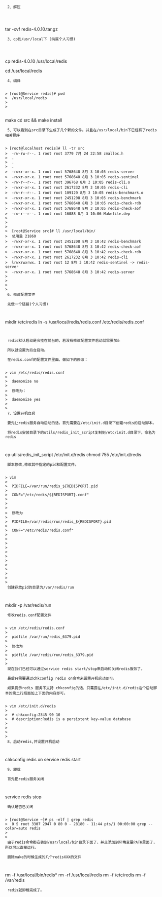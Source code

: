 ```
 2、解压  
 

 
```
 tar -xvf redis-4.0.10.tar.gz
```
 3、cp到/usr/local下 (纯属个人习惯)  
 

 
```
 cp redis-4.0.10 /usr/local/redis

cd /usr/local/redis
```
 4、编译

 
> [root@Service redis]# pwd  
>  /usr/local/redis
> 
>  
 
```
 make
cd src && make install
```
 5、可以看到在src目录下生成了几个新的文件。并且在/usr/local/bin下已经有了redis相关程序

 
> [root@localhost redis]# ll -tr src  
>  -rw-rw-r--. 1 root root 3779 7月 24 22:58 zmalloc.h  
>  .  
>  .  
>  .  
>  -rwxr-xr-x. 1 root root 5768648 8月 3 10:05 redis-server  
>  -rwxr-xr-x. 1 root root 5768648 8月 3 10:05 redis-sentinel  
>  -rw-r--r--. 1 root root 396768 8月 3 10:05 redis-cli.o  
>  -rwxr-xr-x. 1 root root 2617232 8月 3 10:05 redis-cli  
>  -rw-r--r--. 1 root root 109120 8月 3 10:05 redis-benchmark.o  
>  -rwxr-xr-x. 1 root root 2451208 8月 3 10:05 redis-benchmark  
>  -rwxr-xr-x. 1 root root 5768648 8月 3 10:05 redis-check-rdb  
>  -rwxr-xr-x. 1 root root 5768648 8月 3 10:05 redis-check-aof  
>  -rw-r--r--. 1 root root 16088 8月 3 10:06 Makefile.dep
> 
>  
> 
>  [root@Service src]# ll /usr/local/bin/  
>  总用量 21860  
>  -rwxr-xr-x. 1 root root 2451208 8月 3 10:42 redis-benchmark  
>  -rwxr-xr-x. 1 root root 5768648 8月 3 10:42 redis-check-aof  
>  -rwxr-xr-x. 1 root root 5768648 8月 3 10:42 redis-check-rdb  
>  -rwxr-xr-x. 1 root root 2617232 8月 3 10:42 redis-cli  
>  lrwxrwxrwx. 1 root root 12 8月 3 10:42 redis-sentinel -> redis-server  
>  -rwxr-xr-x. 1 root root 5768648 8月 3 10:42 redis-server
> 
>  
> 
>  
 6、修改配置文件

 先做一个链接(个人习惯)

 
```
 mkdir /etc/redis
ln -s /usr/local/redis/redis.conf /etc/redis/redis.conf

```
 

 redis默认启动是会挂在前台的，若没有修改配置文件启动就需要加&

 所以就设置为后台启动。

 在redis.conf的配置文件里面。做如下的修改：

 
> vim /etc/redis/redis.conf
> 
>  daemonize no
> 
>  修改为：
> 
>  daemonize yes
> 
>  
 7、设置开机自启

 要先让redis服务自动启动的话，首先需要在/etc/init.d目录下创建redis的启动脚本。

 将redis安装目录下的utils/redis_init_script复制到/etc/init.d目录下，命名为redis

 
```
 cp utils/redis_init_script /etc/init.d/redis
chmod 755 /etc/init.d/redis
```
 脚本修改,修改其中指定的pid和配置文件。 

 
> vim
> 
>  PIDFILE=/var/run/redis_${REDISPORT}.pid
> 
>  CONF="/etc/redis/${REDISPORT}.conf"
> 
>  
> 
>  修改为
> 
>  PIDFILE=/var/redis/run/redis_${REDISPORT}.pid
> 
>  CONF="/etc/redis/redis.conf"
> 
>  
> 
>  
> 
>  
> 
>  
> 
>  
> 
>  
 创建存放pid的目录为/var/redis/run 

 
```
 mkdir -p /var/redis/run

```
 修改redis.conf配置文件

 
> vim /etc/redis/redis.conf
> 
>  pidfile /var/run/redis_6379.pid
> 
>  修改为
> 
>  pidfile /var/redis/run/redis_6379.pid
> 
>  
 现在我们已经可以通过service redis start/stop来启动和关闭redis服务了。

 最后只需要通过chkconfig redis on命令来设置开机启动即可。

 如果提示redis 服务不支持 chkconfig的话，只需要在/etc/init.d/redis这个启动脚本的第二行后面加上下面的内容即可。

 
> vim /etc/init.d/redis
> 
>  # chkconfig:2345 90 10  
>  # description:Redis is a persistent key-value database
> 
>  
> 
>  
 8、启动redis,并设置开机启动

 
```
 chkconfig redis on
service redis start
```
 9、卸载

 首先把redis服务关闭

 
```
 service redis stop
```
 确认是否已关闭

 
> [root@Service ~]# ps -elf | grep redis  
>  0 S root 3307 2947 0 80 0 - 28180 - 11:44 pts/1 00:00:00 grep --color=auto redis
> 
>  
 由于redis命令都安装到/usr/local/bin目录下面了，并且添加到环境变量PATH里面了，所以可以直接运行。

 删除make的时候生成的几个redisXXX的文件

 
```
 rm -f /usr/local/bin/redis*
rm -rf /usr/local/redis
rm -f /etc/redis
rm -f /var/redis
```
 redis就卸载完成了。 

 

 

 

   
 